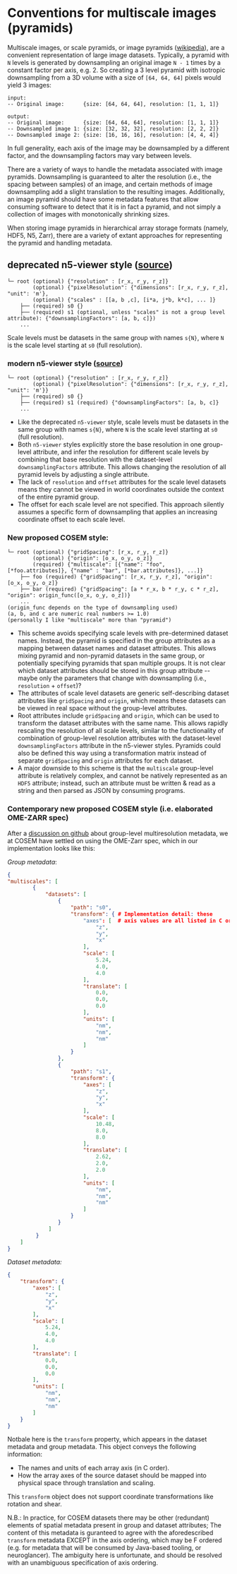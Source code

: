 # Conventions for multiscale images (pyramids)

Multiscale images, or scale pyramids, or image pyramids ([wikipedia](https://en.wikipedia.org/wiki/Pyramid_%28image_processing%29)), are a convenient representation of large image datasets. Typically, a pyramid with `N` levels is generated by downsampling an original image `N - 1` times by a constant factor per axis, e.g. 2. So creating a 3 level pyramid with isotropic downsampling from a 3D volume with a size of `[64, 64, 64]` pixels would yield 3 images:
```
input: 
-- Original image:      {size: [64, 64, 64], resolution: [1, 1, 1]}

output:
-- Original image:      {size: [64, 64, 64], resolution: [1, 1, 1]}
-- Downsampled image 1: {size: [32, 32, 32], resolution: [2, 2, 2]}
-- Downsampled image 2: {size: [16, 16, 16], resolution: [4, 4, 4]}
```
In full generality, each axis of the image may be downsampled by a different factor, and the downsampling factors may vary between levels. 

There are a variety of ways to handle the metadata associated with image pyramids. Downsampling is guaranteed to alter the resolution (i.e., the spacing between samples) of an image, and certain methods of image downsampling add a slight translation to the resulting images. Additionally, an image pyramid should have some metadata features that allow consuming software to detect that it is in fact a pyramid, and not simply a collection of images with monotonically shrinking sizes. 

When storing image pyramids in hierarchical array storage formats (namely, HDF5, N5, Zarr), there are a variety of extant approaches for representing the pyramid and handling metadata. 


## deprecated n5-viewer style ([source](https://github.com/saalfeldlab/n5-viewer/commit/4df02d4f9aadbfe4aa31fcded748fce57519a70c#diff-04c6e90faac2675aa89e2176d2eec7d8)) 
```
└─ root (optional) {"resolution" : [r_x, r_y, r_z]} 
        (optional) {"pixelResolution": {"dimensions": [r_x, r_y, r_z], "unit": 'm'},
        (optional) {"scales" : [[a, b ,c], [i*a, j*b, k*c], ... ]}
    ├── (required) s0 {} 
    ├── (required) s1 (optional, unless "scales" is not a group level attribute): {"downsamplingFactors": [a, b, c]})
    ...
```
Scale levels must be datasets in the same group with names `s{N}`, where `N` is the scale level starting at `s0` (full resolution). 

### modern n5-viewer style ([source](https://github.com/saalfeldlab/n5-viewer/commit/36e75fd88ebcbc88a64da9fb082a28f9b46ded21#diff-04c6e90faac2675aa89e2176d2eec7d8))
```
└─ root (optional) {"resolution" : [r_x, r_y, r_z]}  
        (optional) {"pixelResolution": {"dimensions": [r_x, r_y, r_z], "unit": 'm'}}
    ├── (required) s0 {} 
    ├── (required) s1 (required) {"downsamplingFactors": [a, b, c]}
    ...
```
* Like the deprecated `n5-viewer` style, scale levels must be datasets in the same group with names `s{N}`, where `N` is the scale level starting at `s0` (full resolution). 
* Both `n5-viewer` styles explicitly store the base resolution in one group-level attribute, and infer the resolution for different scale levels by combining that base resolution with the dataset-level `downsamplingFactors` attribute. This allows changing the resolution of all pyramid levels by adjusting a single attribute.
* The lack of `resolution` and `offset` attributes for the scale level datasets means they cannot be viewed in world coordinates outside the context of the entire pyramid group. 
* The offset for each scale level are not specified. This approach silently assumes a specific form of downsampling that applies an increasing coordinate offset to each scale level.

### New proposed COSEM style: 
```
└─ root (optional) {"gridSpacing": [r_x, r_y, r_z]} 
        (optional) {"origin": [o_x, o_y, o_z]} 
        (required) {"multiscale": [{"name": "foo",  [*foo.attributes]}, {"name" : "bar", [*bar.attributes]}, ...]}
    ├── foo (required) {"gridSpacing": [r_x, r_y, r_z], "origin": [o_x, o_y, o_z]} 
    ├── bar (required) {"gridSpacing": [a * r_x, b * r_y, c * r_z], "origin": origin_func([o_x, o_y, o_z])}
    ...
(origin_func depends on the type of downsampling used)
(a, b, and c are numeric real numbers >= 1.0)
(personally I like "multiscale" more than "pyramid")
```
* This scheme avoids specifying scale levels with pre-determined dataset names. Instead, the pyramid is specified in the group attributes as a mapping between dataset names and dataset attributes. This allows mixing pyramid and non-pyramid datasets in the same group, or potentially specifying pyramids that span multiple groups. It is not clear which dataset attributes should be stored in this group attribute -- maybe only the parameters that change with downsampling (i.e., `resolution` + `offset`)?
* The attributes of scale level datasets are generic self-describing dataset attributes like `gridSpacing` and `origin`, which means these datasets can be viewed in real space without the group-level attributes. 
* Root attributes include `gridSpacing` and `origin`, which can be used to transform the dataset attributes with the same name. This allows rapidly rescaling the resolution of all scale levels, similar to the functionality of combination of group-level resolution attributes with the dataset-level `downsamplingFactors` attribute in the n5-viewer styles. Pyramids could also be defined this way using a transformation matrix instead of separate `gridSpacing` and `origin` attributes for each dataset. 
* A major downside to this scheme is that the `multiscale` group-level attribute is relatively complex, and cannot be natively represented as an `HDF5` attribute; instead, such an attribute must be written & read as a string and then parsed as JSON by consuming programs. 

### Contemporary new proposed COSEM style (i.e. elaborated OME-ZARR spec)
After a [discussion on github](https://github.com/zarr-developers/zarr-specs/issues/50) about group-level multiresolution metadata, we at COSEM have settled on using the OME-Zarr spec, which in our implementation looks like this:

*Group metadata*:
```json
{
"multiscales": [
        {
            "datasets": [
                {
                    "path": "s0",
                    "transform": { # Implementation detail: these
                        "axes": [  # axis values are all listed in C order. 
                            "z",
                            "y",
                            "x"
                        ],
                        "scale": [
                            5.24,
                            4.0,
                            4.0
                        ],
                        "translate": [
                            0.0,
                            0.0,
                            0.0
                        ],
                        "units": [
                            "nm",
                            "nm",
                            "nm"
                        ]
                    }
                },
                {
                    "path": "s1",
                    "transform": {
                        "axes": [
                            "z",
                            "y",
                            "x"
                        ],
                        "scale": [
                            10.48,
                            8.0,
                            8.0
                        ],
                        "translate": [
                            2.62,
                            2.0,
                            2.0
                        ],
                        "units": [
                            "nm",
                            "nm",
                            "nm"
                        ]
                    }
                }
             ]
         }
    ]
}
```
*Dataset metadata:*
```json
{
    "transform": {
        "axes": [
            "z",
            "y",
            "x"
        ],
        "scale": [
            5.24,
            4.0,
            4.0
        ],
        "translate": [
            0.0,
            0.0,
            0.0
        ],
        "units": [
            "nm",
            "nm",
            "nm"
        ]
    }
}
```

Notbale here is  the `transform` property, which appears in the dataset metadata and group metadata. This object conveys the following information:
- The names and units of each array axis (in C order). 
- How the array axes of the source dataset should be mapped into physical space through translation and scaling.

This `transform` object does not support coordinate transformations like rotation and shear.

N.B.: In practice, for COSEM datasets there may be other (redundant) elements of spatial metadata present in group and dataset attributes; The content of this metadata is guranteed to agree with the aforedescribed `transform` metadata EXCEPT in the axis ordering, which may be F ordered (e.g. for metadata that will be consumed by Java-based tooling, or neuroglancer). The ambiguity here is unfortunate, and should be resolved with an unambiguous specification of axis ordering.